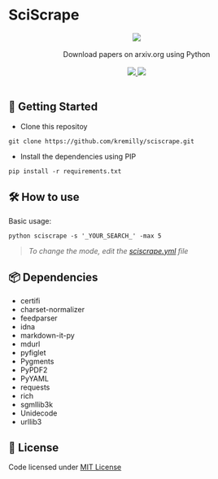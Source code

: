 # SciScrape

<div align="center">
    <img src="https://i.imgur.com/5d89qKI.png" align="center" />
    <br><br>
    Download papers on arxiv.org using Python
    <br><br>
    <a href="https://kremilly.github.io/SciScrape/">
        <img src="https://img.shields.io/static/v1?label=SciScrape&message=Documentation&color=2ea44f" />
    </a>
    <img src="https://img.shields.io/badge/SciScrape-v.0.0.5-2ea44f" />
</div><br>

## 🚀 Getting Started

* Clone this repositoy

```shell
git clone https://github.com/kremilly/sciscrape.git
```

* Install the dependencies using PIP

```shell
pip install -r requirements.txt
```

## 🛠 How to use

Basic usage:

```shell
python sciscrape -s '_YOUR_SEARCH_' -max 5
```

> *To change the mode, edit the [sciscrape.yml](https://raw.githubusercontent.com/kremilly/SciScrape/main/sciscrape.yml) file*

## 📦 Dependencies

* certifi
* charset-normalizer
* feedparser
* idna
* markdown-it-py
* mdurl
* pyfiglet
* Pygments
* PyPDF2
* PyYAML
* requests
* rich
* sgmllib3k
* Unidecode
* urllib3

## 📝 License

Code licensed under [MIT License](blob/main/LICENSE)
